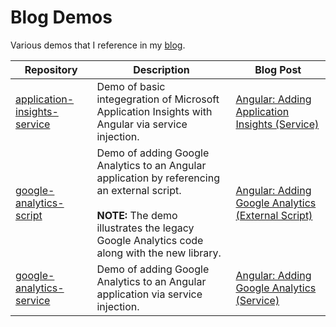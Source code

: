 # Blog Demos

Various demos that I reference in my [blog](http://jdav.is/blog).

| Repository | Description |  Blog Post |
|---         |---          |---         | 
| [application-insights-service](./application-insights-service) | Demo of basic integegration of Microsoft Application Insights with Angular via service injection. | [Angular: Adding Application Insights (Service)](http://jdav.is/2020/08/03/angular-adding-application-insights-service/) |
| [google-analytics-script](./google-analytics-script) | Demo of adding Google Analytics to an Angular application by referencing an external script.<br /><br />**NOTE:** The demo illustrates the legacy Google Analytics code along with the new library. | [Angular: Adding Google Analytics (External Script)](http://jdav.is/2020/07/27/angular-adding-google-analytics-external-script/)  |
| [google-analytics-service](./google-analytics-service) | Demo of adding Google Analytics to an Angular application via service injection. | [Angular: Adding Google Analytics (Service)](http://jdav.is/2020/07/28/angular-adding-google-analytics-service/) |